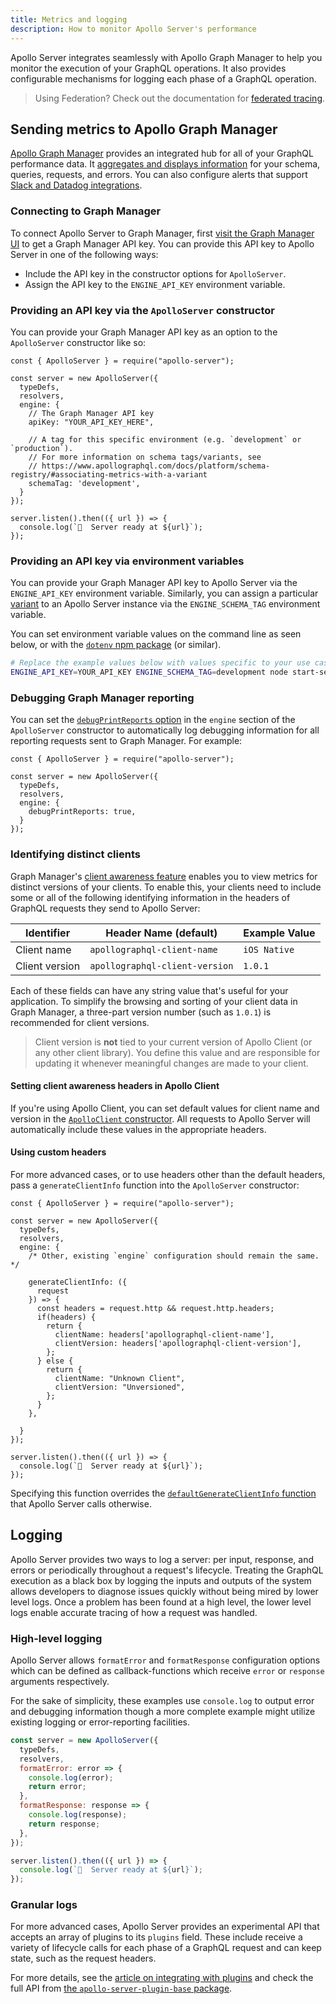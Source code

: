 ```yaml
---
title: Metrics and logging
description: How to monitor Apollo Server's performance
---
```


Apollo Server integrates seamlessly with Apollo Graph Manager to help you monitor the execution of your GraphQL operations. It also provides configurable mechanisms for logging each phase of a GraphQL operation.

> Using Federation? Check out the documentation for [federated tracing](/federation/metrics/).

## Sending metrics to Apollo Graph Manager

[Apollo Graph Manager](https://www.apollographql.com/docs/platform/graph-manager-overview/) provides an integrated hub for all of your GraphQL performance data. It [aggregates and displays information](https://www.apollographql.com/docs/platform/performance/) for your schema, queries, requests, and errors. You can also configure alerts that support [Slack and Datadog integrations](https://www.apollographql.com/docs/platform/integrations/).

### Connecting to Graph Manager

To connect Apollo Server to Graph Manager, first [visit the Graph Manager UI](https://engine.apollographql.com/) to get a Graph Manager API key. You can provide this API key to Apollo Server in one of the following ways:

* Include the API key in the constructor options for `ApolloServer`.
* Assign the API key to the `ENGINE_API_KEY` environment variable.

### Providing an API key via the `ApolloServer` constructor

You can provide your Graph Manager API key as an option to the `ApolloServer`
constructor like so:

```js{6-14}
const { ApolloServer } = require("apollo-server");

const server = new ApolloServer({
  typeDefs,
  resolvers,
  engine: {
    // The Graph Manager API key
    apiKey: "YOUR_API_KEY_HERE",

    // A tag for this specific environment (e.g. `development` or `production`).
    // For more information on schema tags/variants, see
    // https://www.apollographql.com/docs/platform/schema-registry/#associating-metrics-with-a-variant
    schemaTag: 'development',
  }
});

server.listen().then(({ url }) => {
  console.log(`🚀  Server ready at ${url}`);
});
```

### Providing an API key via environment variables

You can provide your Graph Manager API key to Apollo Server via the `ENGINE_API_KEY` environment variable. Similarly, you can assign a particular [variant](https://www.apollographql.com/docs/platform/schema-registry/#managing-environments)
to an Apollo Server instance via the `ENGINE_SCHEMA_TAG` environment variable.

You can set environment variable values on the command line as seen below, or with the [`dotenv` npm package](https://www.npmjs.com/package/dotenv) (or similar).

```bash
# Replace the example values below with values specific to your use case.
ENGINE_API_KEY=YOUR_API_KEY ENGINE_SCHEMA_TAG=development node start-server.js
```

### Debugging Graph Manager reporting

You can set the [`debugPrintReports` option](https://github.com/apollographql/apollo-server/blob/master/packages/apollo-engine-reporting/src/agent.ts#L429-L433) in the `engine` section of the `ApolloServer` constructor to automatically log debugging information for all reporting requests sent to Graph Manager.  For example:

```js{8}
const { ApolloServer } = require("apollo-server");

const server = new ApolloServer({
  typeDefs,
  resolvers,
  engine: {
    debugPrintReports: true,
  }
});
```

### Identifying distinct clients

Graph Manager's [client awareness feature](https://www.apollographql.com/docs/platform/client-awareness) enables you to view metrics for distinct versions
of your clients. To enable this, your clients need to include some or all of the following identifying information in the headers of GraphQL requests they
send to Apollo Server:

| Identifier | Header Name (default) | Example Value |
|----|----|----|
| Client name | `apollographql-client-name` | `iOS Native` |
| Client version | `apollographql-client-version` | `1.0.1` |

Each of these fields can have any string value that's useful for your application.
To simplify the browsing and sorting of your client data in Graph Manager,
a three-part version number (such as `1.0.1`) is recommended for client versions.

> Client version is **not** tied to your current version of Apollo
> Client (or any other client library). You define this value and are responsible
> for updating it whenever meaningful changes are made to your client.

#### Setting client awareness headers in Apollo Client

If you're using Apollo Client, you can set default values for client name and
version in the [`ApolloClient` constructor](https://www.apollographql.com/docs/react/api/apollo-client/#the-apolloclient-constructor). All requests to Apollo Server will automatically include these values in the appropriate headers.

#### Using custom headers

For more advanced cases, or to use headers other than the default headers, pass a `generateClientInfo` function into the `ApolloServer` constructor:

```js{9-24}
const { ApolloServer } = require("apollo-server");

const server = new ApolloServer({
  typeDefs,
  resolvers,
  engine: {
    /* Other, existing `engine` configuration should remain the same. */

    generateClientInfo: ({
      request
    }) => {
      const headers = request.http && request.http.headers;
      if(headers) {
        return {
          clientName: headers['apollographql-client-name'],
          clientVersion: headers['apollographql-client-version'],
        };
      } else {
        return {
          clientName: "Unknown Client",
          clientVersion: "Unversioned",
        };
      }
    },

  }
});

server.listen().then(({ url }) => {
  console.log(`🚀  Server ready at ${url}`);
});
```

Specifying this function overrides the [`defaultGenerateClientInfo` function](https://github.com/apollographql/apollo-server/blob/master/packages/apollo-engine-reporting/src/extension.ts#L205-L228) that Apollo Server calls otherwise.

## Logging

Apollo Server provides two ways to log a server: per input, response, and errors or periodically throughout a request's lifecycle. Treating the GraphQL execution as a black box by logging the inputs and outputs of the system allows developers to diagnose issues quickly without being mired by lower level logs. Once a problem has been found at a high level, the lower level logs enable accurate tracing of how a request was handled.

### High-level logging

Apollo Server allows `formatError` and `formatResponse` configuration options which can be defined as callback-functions which receive `error` or `response` arguments respectively.

For the sake of simplicity, these examples use `console.log` to output error and debugging information though a more complete example might utilize existing logging or error-reporting facilities.

```js
const server = new ApolloServer({
  typeDefs,
  resolvers,
  formatError: error => {
    console.log(error);
    return error;
  },
  formatResponse: response => {
    console.log(response);
    return response;
  },
});

server.listen().then(({ url }) => {
  console.log(`🚀  Server ready at ${url}`);
});
```

### Granular logs

For more advanced cases, Apollo Server provides an experimental API that accepts an array of plugins to its `plugins` field. These include receive a variety of lifecycle calls for each phase of a GraphQL request and can keep state, such as the request headers.

For more details, see the [article on integrating with plugins](https://deploy-preview-2008--apollo-server-docs.netlify.com/docs/apollo-server/integrations/plugins/#responding-to-events) and check the full API from [the `apollo-server-plugin-base` package](https://github.com/apollographql/apollo-server/blob/7cca442ee39536182b4415fd5eba879d210fa5f9/packages/apollo-server-plugin-base/src/index.ts#L18-L73).
